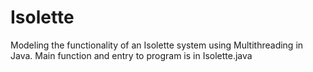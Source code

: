 # Isolette

Modeling the functionality of an Isolette system using Multithreading in Java. Main function and entry to program is in Isolette.java
